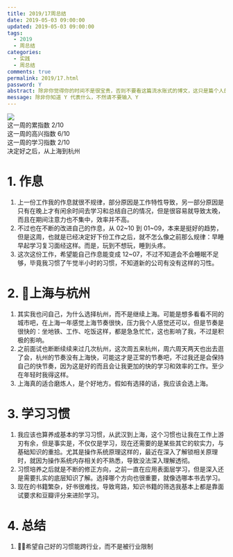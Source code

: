 ```yaml
---
title: 2019/17周总结
date: 2019-05-03 09:00:00
updated: 2019-05-03 09:00:00
tags:
  - 2019
  - 周总结
categories: 
  - 实践
  - 周总结
comments: true
permalink: 2019/17.html  
password: Y
abstract: 除非你觉得你的时间不是很宝贵，否则不要看这篇流水账式的博文，这只是篇个人的工作的学习一个总计而已，没有包含任何的技术细节
message: 除非你知道 Y 代表什么，不然请不要输入 Y
---
```


![][0]  
这一周的累指数 2/10  
这一周的高兴指数 6/10   
这一周的学习指数 2/10  
决定好之后，从上海到杭州

<!--more-->

# 1. 作息

1. 上一份工作我的作息就很不规律，部分原因是工作特性导致，另一部分原因是只有在晚上才有闲余时间去学习和总结自己的情况，但是很容易就导致太晚，而且在期间注意力也不集中，效率并不高。
2. 不过也在不断的改进自己的作息，从 02~10 到 01~09，本来是挺好的趋势，但是这周，也就是已经决定好下份工作之后，就不怎么像之前那么规律：早睡早起学习复习面经这样。而是，玩到不想玩，睡到头疼。
3. 这次这份工作，希望能自己作息能变成 12~07，不过不知道会不会睡眠不足够，毕竟我习惯了午觉半小时的习惯，不知道新的公司有没有这样的习性。

# 2. 上海与杭州

1. 其实我也问自己，为什么选择杭州，而不是继续上海。可能是想多看看不同的城市吧，在上海一年感觉上海节奏很快，压力我个人感觉还可以，但是节奏是很快的：坐地铁、工作、吃饭这样，都是急急忙忙，这也影响了我，不过是积极的影响。
2. 之前面试也断断续续来过几次杭州，这次周五来杭州，周六周天两天也出去逛了会，杭州的节奏没有上海快，可能这才是正常的节奏吧，不过我还是会保持自己的快节奏，因为这是好的而且会让我更加的快的学习和效率的工作。至少在年轻时我得这样。
3. 上海真的适合磨炼人，是个好地方。假如有选择的话，我应该会选上海。

# 3. 学习习惯

1. 我应该也算养成基本的学习习惯，从武汉到上海，这个习惯也让我在工作上游刃有余，但是事实是，不仅仅是学习，现在还需要的是某些其它的软实力，与基础知识的重拾。尤其是操作系统原理这样的，最近在深入了解锁相关原理时，就因为操作系统内存相关的不熟悉，导致没法深入理解透彻。
2. 习惯培养之后就是不断的修正方向，之前一直在应用表面层学习，但是深入还是需要扎实的底层知识了解。选择哪个方向也很重要，就像选哪本书去学习。
3. 现在的书籍繁杂，好书很难找，导致弯路，知识书籍的筛选我基本上都是靠面试要求和豆瓣评分来进阶学习。

# 4. 总结

1. 希望自己好的习惯能跨行业，而不是被行业限制

[0]: https://leran2deeplearnjavawebtech.oss-cn-beijing.aliyuncs.com/background/2019-04-29%E8%88%AA%E6%8B%8D%E9%9D%92%E5%B2%9B.jpg